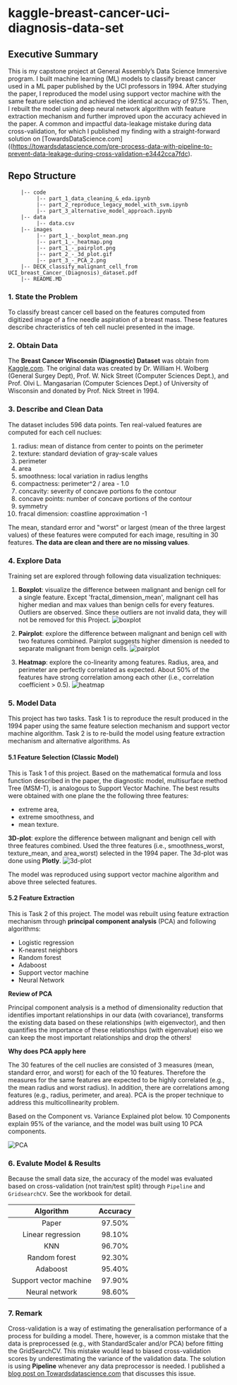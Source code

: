 # kaggle-breast-cancer-uci-diagnosis-data-set

## Executive Summary
This is my capstone project at General Assembly’s Data Science Immersive program. I built machine learning (ML) models to classify breast cancer used in a ML paper published by the UCI professors in 1994. After studying the paper, I reproduced the model using support vector machine with the same feature selection and achieved the identical accuracy of 97.5%. Then, I rebuilt the model using deep neural network algorithm with feature extraction mechanism and further improved upon the accuracy achieved in the paper. A common and impactful data-leakage mistake during data cross-validation, for which I published my finding with a straight-forward solution on [TowardsDataScience.com]((https://towardsdatascience.com/pre-process-data-with-pipeline-to-prevent-data-leakage-during-cross-validation-e3442cca7fdc).

## Repo Structure
```
    |-- code
         |-- part_1_data_cleaning_&_eda.ipynb
         |-- part_2_reproduce_legacy_model_with_svm.ipynb
         |-- part_3_alternative_model_approach.ipynb
    |-- data
         |-- data.csv
    |-- images
         |-- part_1_-_boxplot_mean.png
         |-- part_1_-_heatmap.png
         |-- part_1_-_pairplot.png  
         |-- part_2_-_3d_plot.gif 
         |-- part_3_-_PCA_2.png
    |-- DECK_classify_malignant_cell_from UCI_breast_Cancer_(Diagnosis)_dataset.pdf
    |-- README.MD
```

### 1. State the Problem
To classify breast cancer cell based on the features computed from digitized image of a fine needle aspiration of a breast mass. These features describe chracteristics of teh cell nuclei presented in the image.

### 2. Obtain Data
The **Breast Cancer Wisconsin (Diagnostic) Dataset** was obtain from [Kaggle.com](https://www.kaggle.com/uciml/breast-cancer-wisconsin-data). The original data was created by Dr. William H. Wolberg (General Surgey Dept), Prof. W. Nick Street (Computer Sciences Dept.), and Prof. Olvi L. Mangasarian (Computer Sciences Dept.) of University of Wisconsin and donated by Prof. Nick Street in 1994.

### 3. Describe and Clean Data
The dataset includes 596 data points. Ten real-valued features are computed for each cell nuclues:

1. radius: mean of distance from center to points on the perimeter
2. texture: standard deviation of gray-scale values
3. perimeter
4. area
5. smoothness: local variation in radius lengths
6. compactness: perimeter^2 / area - 1.0
7. concavity: severity of concave portions fo the contour
8. concave points: number of concave portions of the contour
9. symmetry
10. fracal dimension: coastline approximation -1

The mean, standard error and "worst" or largest (mean of the three largest values) of these features were computed for each image, resulting in 30 features. **The data are clean and there are no missing values**.

### 4. Explore Data
Training set are explored through following data visualization techniques:
1. **Boxplot**: visualize the difference between malignant and benign cell for a single feature. Except 'fractal_dimension_mean', malignant cell has higher median and max values than benign cells for every features. Outliers are observed. Since these outliers are not invalid data, they will not be removed for this Project.
![boxplot](./image/part_1_-_boxplot_mean.png)

2. **Pairplot**: explore the difference between malignant and benign cell with two features combined. Pairplot suggests higher dimension is needed to separate malignant from benign cells.
![pairplot](./image/part_1_-_pairplot.png)

3. **Heatmap**: explore the co-linearity among features. Radius, area, and perimeter are perfectly correlated as expected. About 50% of the features have strong correlation among each other (i.e., correlation coefficient > 0.5).
![heatmap](./image/part_1_-_heatmap.png)


### 5. Model Data
This project has two tasks. Task 1 is to reproduce the result produced in the 1994 paper using the same feature selection mechanism and support vector machine algorithm. Task 2 is to re-build the model using feature extraction mechanism and alternative algorithms. As

#### 5.1 Feature Selection (Classic Model)
This is Task 1 of this project. Based on the mathematical formula and loss function described in the paper, the diagnostic model, multisurface method Tree (MSM-T), is analogous to Support Vector Machine. The best results were obtained with one plane the the following three features:
- extreme area,
- extreme smoothness, and
- mean texture.

**3D-plot**: explore the difference between malignant and benign cell with three features combined. Used the three features (i.e., smoothness_worst, texture_mean, and area_worst) selected in the 1994 paper. The 3d-plot was done using **Plotly**.
![3d-plot](./image/part_2_-_3d_plot.gif)

The model was reproduced using support vector machine algorithm and above three selected features.

#### 5.2 Feature Extraction
This is Task 2 of this project. The model was rebuilt using feature extraction mechanism through **principal component analysis** (PCA) and following algorithms:
- Logistic regression
- K-nearest neighbors
- Random forest
- Adaboost
- Support vector machine
- Neural Network

**Review of PCA**

Principal component analysis is a method of dimensionality reduction that identifies important relationships in our data (with covariance), transforms the existing data based on these relationships (with eigenvector), and then quantifies the importance of these relationships (with eigenvalue) eiso we can keep the most important relationships and drop the others!

**Why does PCA apply here**

The 30 features of the cell nuclies are consisted of 3 measures (mean, standard error, and worst) for each of the 10 features. Therefore the measures for the same features are expected to be highly correlated (e.g., the mean radius and worst radius). In addition, there are correlations among features (e.g., radius, perimeter, and area). PCA is the proper technique to address this multicollinearity problem.

Based on the Component vs. Variance Explained plot below. 10 Components explain 95% of the variance, and the model was built using 10 PCA components.

![PCA](./image/part_3_-_PCA_2.png)

### 6. Evalute Model & Results
Because the small data size, the accuracy of the model was evaluated based on cross-validation (not train/test split) through `Pipeline` and `GridsearchCV`. See the workbook for detail.

**Algorithm**|**Accuracy**
:-----:|:-----:
Paper|97.50%
Linear regression|98.10%
KNN|96.70%
Random forest|92.30%
Adaboost|95.40%
Support vector machine|97.90%
Neural network|98.60%

### 7. Remark 
Cross-validation is a way of estimating the generalisation performance of a process for building a model. There, however, is a common mistake that the data is preprocessed (e.g., with StandardScaler and/or PCA) before fitting the GridSearchCV. This mistake would lead to biased cross-validation scores by underestimating the variance of the validation data. The solution is using **Pipeline** whenever any data preprocessor is needed. I published a [blog post on Towardsdatascience.com](https://towardsdatascience.com/pre-process-data-with-pipeline-to-prevent-data-leakage-during-cross-validation-e3442cca7fdc) that discusses this issue.